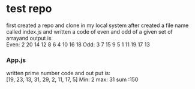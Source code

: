 <h1>test repo</h1>
<p>first created a repo and clone in my local system after created a file name called index.js and written a code
of even and odd of a given set of arrayand output is</br>
 Even: 2 20 14 12 8 6 4 10 16 18 
Odd: 3 7 15 9 5 1 11 19 17 13 </p>

<h3>App.js</h3>
<p>written prime number code and out put is:</br>
 [19, 23, 13, 31, 29, 2, 11, 17, 5]
Min: 2
max: 31
sum :150</p>
